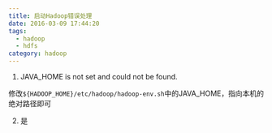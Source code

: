 ```yaml
---
title: 启动Hadoop错误处理
date: 2016-03-09 17:44:20
tags:
  - hadoop
  - hdfs
category: hadoop
---
```


1. JAVA_HOME is not set and could not be found.

  修改`${HADOOP_HOME}/etc/hadoop/hadoop-env.sh`中的JAVA_HOME，指向本机的绝对路径即可

2. 是
